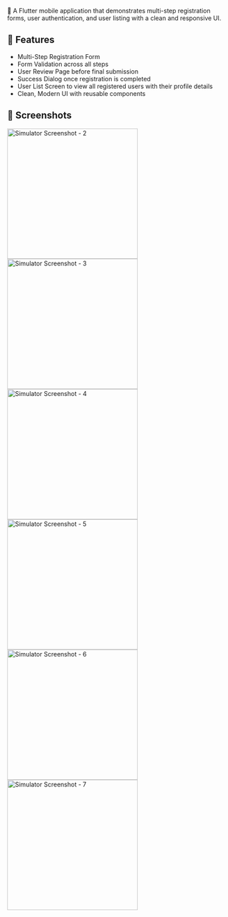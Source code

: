 🚀 A Flutter mobile application that demonstrates multi-step registration forms, user authentication, and user listing with a clean and responsive UI.

## 📱 Features

- Multi-Step Registration Form
- Form Validation across all steps
- User Review Page before final submission
- Success Dialog once registration is completed
- User List Screen to view all registered users with their profile details
- Clean, Modern UI with reusable components


## 📸 Screenshots  

<img src="https://github.com/user-attachments/assets/ee5f690d-1419-4a80-9361-de02baf9aa8d" alt="Simulator Screenshot - 2" width="300" />
<img src="https://github.com/user-attachments/assets/afc608f4-5e9d-413e-9b29-6141ea84da1c" alt="Simulator Screenshot - 3" width="300" />
<img src="https://github.com/user-attachments/assets/feb3ac49-f40f-4ddc-8233-4050e212b00a" alt="Simulator Screenshot - 4" width="300" />
<img src="https://github.com/user-attachments/assets/62510745-319e-4067-a9e3-697357057d2c" alt="Simulator Screenshot - 5" width="300" />
<img src="https://github.com/user-attachments/assets/f2c9f7c0-3218-4f08-a03e-18a082c1cb11" alt="Simulator Screenshot - 6" width="300" />
<img src="https://github.com/user-attachments/assets/ce88fd7f-7593-4a32-9d9d-58e75faa329d" alt="Simulator Screenshot - 7" width="300" />






 
